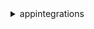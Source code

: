 <details>

<summary>
appintegrations
</summary>

- <details><summary>create-event-integration</summary>

  * --name
  * --description
  * --event-filter
  * --event-bridge-bus
  * --client-token
  * --tags
  * --cli-input-json
  * --cli-input-yaml
  * --generate-cli-skeleton


- <details><summary>delete-event-integration</summary>

  * --name
  * --cli-input-json
  * --cli-input-yaml
  * --generate-cli-skeleton


- <details><summary>get-event-integration</summary>

  * --name
  * --cli-input-json
  * --cli-input-yaml
  * --generate-cli-skeleton


- <details><summary>help</summary>

  * 


- <details><summary>list-event-integration-associations</summary>

  * --event-integration-name
  * --next-token
  * --max-results
  * --cli-input-json
  * --cli-input-yaml
  * --generate-cli-skeleton


- <details><summary>list-event-integrations</summary>

  * --next-token
  * --max-results
  * --cli-input-json
  * --cli-input-yaml
  * --generate-cli-skeleton


- <details><summary>list-tags-for-resource</summary>

  * --resource-arn
  * --cli-input-json
  * --cli-input-yaml
  * --generate-cli-skeleton


- <details><summary>tag-resource</summary>

  * --resource-arn
  * --tags
  * --cli-input-json
  * --cli-input-yaml
  * --generate-cli-skeleton


- <details><summary>untag-resource</summary>

  * --resource-arn
  * --tag-keys
  * --cli-input-json
  * --cli-input-yaml
  * --generate-cli-skeleton


- <details><summary>update-event-integration</summary>

  * --name
  * --description
  * --cli-input-json
  * --cli-input-yaml
  * --generate-cli-skeleton


</details>

